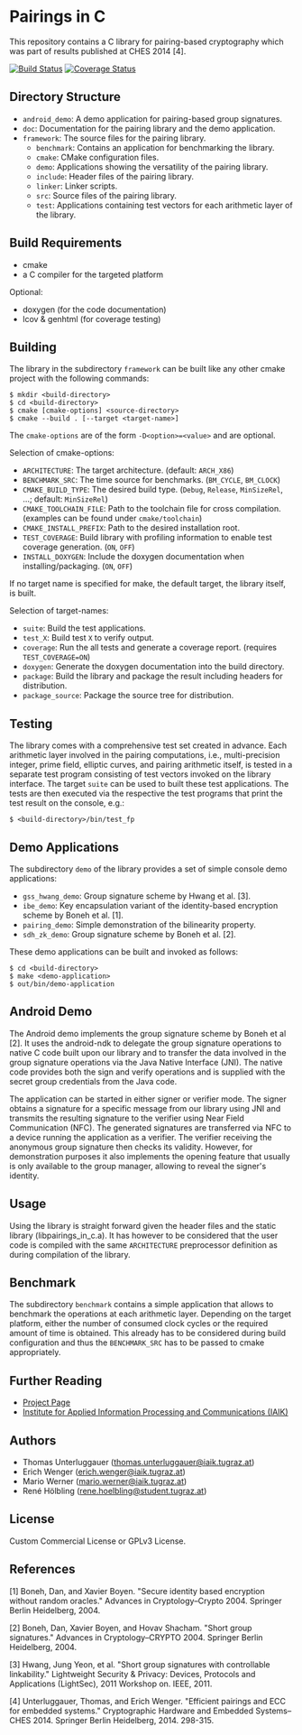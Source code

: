 # Pairings in C

This repository contains a C library for pairing-based cryptography which was part of results published at CHES 2014 [4].

[![Build Status](https://travis-ci.org/IAIK/pairings_in_c.svg?branch=external_use)](https://travis-ci.org/IAIK/pairings_in_c)
[![Coverage Status](https://coveralls.io/repos/IAIK/pairings_in_c/badge.svg?branch=external_use)](https://coveralls.io/r/IAIK/pairings_in_c?branch=develop)

## Directory Structure

* `android_demo`: A demo application for pairing-based group signatures.
* `doc`: Documentation for the pairing library and the demo application.
* `framework`: The source files for the pairing library.
  * `benchmark`: Contains an application for benchmarking the library.
  * `cmake`: CMake configuration files.
  * `demo`: Applications showing the versatility of the pairing library.
  * `include`: Header files of the pairing library.
  * `linker`: Linker scripts.
  * `src`: Source files of the pairing library.
  * `test`: Applications containing test vectors for each arithmetic layer of the library.

## Build Requirements

* cmake
* a C compiler for the targeted platform

Optional:

* doxygen (for the code documentation)
* lcov & genhtml (for coverage testing)

## Building

The library in the subdirectory `framework` can be built like any other cmake project with the following commands:

~~~ 
$ mkdir <build-directory>
$ cd <build-directory>
$ cmake [cmake-options] <source-directory>
$ cmake --build . [--target <target-name>]
~~~

The `cmake-options` are of the form `-D<option>=<value>` and are optional.

Selection of cmake-options:

* `ARCHITECTURE`: The target architecture. (default: `ARCH_X86`)
* `BENCHMARK_SRC`: The time source for benchmarks. (`BM_CYCLE`, `BM_CLOCK`)
* `CMAKE_BUILD_TYPE`: The desired build type. (`Debug`, `Release`, `MinSizeRel`, ...; default: `MinSizeRel`)
* `CMAKE_TOOLCHAIN_FILE`: Path to the toolchain file for cross compilation. (examples can be found under `cmake/toolchain`)
* `CMAKE_INSTALL_PREFIX`: Path to the desired installation root.
* `TEST_COVERAGE`: Build library with profiling information to enable test coverage generation. (`ON`, `OFF`)
* `INSTALL_DOXYGEN`: Include the doxygen documentation when installing/packaging. (`ON`, `OFF`)

If no target name is specified for make, the default target, the library itself, is built.

Selection of target-names:

* `suite`: Build the test applications.
* `test_X`: Build test `X` to verify output.
* `coverage`: Run the all tests and generate a coverage report. (requires `TEST_COVERAGE=ON`)
* `doxygen`: Generate the doxygen documentation into the build directory.
* `package`: Build the library and package the result including headers for distribution.
* `package_source`: Package the source tree for distribution.

## Testing

The library comes with a comprehensive test set created in advance. Each arithmetic layer involved in the pairing computations, i.e., multi-precision integer, prime field, elliptic curves, and pairing arithmetic itself, is tested in a separate test program consisting of test vectors invoked on the library interface. The target `suite` can be used to built these test applications. The tests are then executed via the respective the test programs that print the test result on the console, e.g.:

~~~
$ <build-directory>/bin/test_fp 
~~~

## Demo Applications

The subdirectory `demo` of the library provides a set of simple console demo applications:

* `gss_hwang_demo`: Group signature scheme by Hwang et al. [3].
* `ibe_demo`: Key encapsulation variant of the identity-based encryption scheme by Boneh et al. [1].
* `pairing_demo`: Simple demonstration of the bilinearity property. 
* `sdh_zk_demo`: Group signature scheme by Boneh et al. [2].

These demo applications can be built and invoked as follows:

~~~
$ cd <build-directory>
$ make <demo-application>
$ out/bin/demo-application
~~~

## Android Demo

The Android demo implements the group signature scheme by Boneh et al [2]. It uses the android-ndk to delegate the group signature operations to native C code built upon our library and to transfer the data involved in the group signature operations via the Java Native Interface (JNI). The native code provides both the sign and verify operations and is supplied with the secret group credentials from the Java code. 

The application can be started in either signer or verifier mode. The signer obtains a signature for a specific message from our library using JNI and transmits the resulting signature to the verifier using Near Field Communication (NFC). The generated signatures are transferred via NFC to a device running the application as a verifier. The verifier receiving the anonymous group signature then checks its validity. However, for demonstration purposes it also implements the opening feature that usually is only available to the group manager, allowing to reveal the signer's identity.

## Usage

Using the library is straight forward given the header files and the static library (libpairings_in_c.a). It has however to be considered that the user code is compiled with the same `ARCHITECTURE` preprocessor definition as during compilation of the library.

## Benchmark

The subdirectory `benchmark` contains a simple application that allows to benchmark the operations at each arithmetic layer. Depending on the target platform, either the number of consumed clock cycles or the required amount of time is obtained. This already has to be considered during build configuration and thus the `BENCHMARK_SRC` has to be passed to cmake appropriately.

## Further Reading

* [Project Page](http://www.iaik.tugraz.at/content/research/opensource/pairings_in_c/)
* [Institute for Applied Information Processing and Communications (IAIK)](http://www.iaik.tugraz.at)

## Authors

* Thomas Unterluggauer (<thomas.unterluggauer@iaik.tugraz.at>)
* Erich Wenger (<erich.wenger@iaik.tugraz.at>)
* Mario Werner (<mario.werner@iaik.tugraz.at>)
* René Hölbling (<rene.hoelbling@student.tugraz.at>)

## License

Custom Commercial License or GPLv3 License. 

## References

[1] Boneh, Dan, and Xavier Boyen. "Secure identity based encryption without random oracles." Advances in Cryptology–Crypto 2004. Springer Berlin Heidelberg, 2004.
  
[2] Boneh, Dan, Xavier Boyen, and Hovav Shacham. "Short group signatures." Advances in Cryptology–CRYPTO 2004. Springer Berlin Heidelberg, 2004.
  
[3] Hwang, Jung Yeon, et al. "Short group signatures with controllable linkability." Lightweight Security & Privacy: Devices, Protocols and Applications (LightSec), 2011 Workshop on. IEEE, 2011.
  
[4] Unterluggauer, Thomas, and Erich Wenger. "Efficient pairings and ECC for embedded systems." Cryptographic Hardware and Embedded Systems–CHES 2014. Springer Berlin Heidelberg, 2014. 298-315.
  


